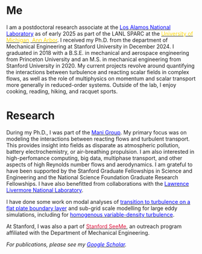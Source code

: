 # Me

I am a postdoctoral research associate at the [<span style="color:blue">Los Alamos National Laboratory</span>](https://www.lanl.gov) as of early 2025 as part of the LANL SPARC at the [<span style="color:gold;">University of Michigan, Ann Arbor</span>](https://umich.edu). I received my Ph.D. from the department of Mechanical Engineering at Stanford University in December 2024. I graduated in 2018 with a B.S.E. in mechanical and aerospace engineering from Princeton University and an M.S. in mechanical engineering from Stanford University in 2020. My current projects revolve around quantifying the interactions between turbulence and reacting scalar fields in complex flows, as well as the role of multiphysics on momentum and scalar transport more generally in reduced-order systems. Outside of the lab, I enjoy cooking, reading, hiking, and racquet sports. 


# Research

During my Ph.D., I was part of the [<span style="color:blue">Mani Group</span>](https://www.stanford.edu/~alimani). My primary focus was on modeling the interactions between reacting flows and turbulent transport. This provides insight into fields as disparate as atmospheric pollution, battery electrochemistry, or air-breathing propulsion. I am also interested in high-perfomance computing, big data, multiphase transport, and other aspects of high Reynolds number flows and aerodynamics. I am grateful to have been supported by the Stanford Graduate Fellowships in Science and Engineering and the National Science Foundation Graduate Research Fellowships. I have also benefitted from collaborations with the [<span style="color:blue">Lawrence Livermore National Laboratory</span>](https://sd.llnl.gov).

I have done some work on modal analyses of [<span style="color:blue">transition to turbulence on a flat plate boundary layer</span>](./assets/docs/transition.pdf) and sub-grid scale modelling for large eddy simulations, including for [<span style="color:blue">homogenous variable-density turbulence</span>](./assets/docs/homogenous.pdf).

At Stanford, I was also a part of [<span style="color:crimson;">Stanford SeeMe</span>](https://seeme.stanford.edu), an outreach program affiliated with the Department of Mechanical Engineering.

_For publications, please see my [<span style="color:blue">Google Scholar</span>](https://scholar.google.com/citations?user=LCY03RAAAAAJ&hl)._
